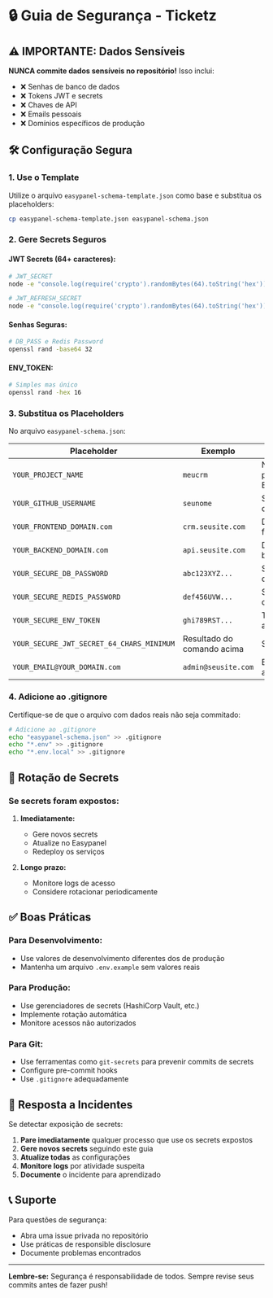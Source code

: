# 🔒 Guia de Segurança - Ticketz

## ⚠️ IMPORTANTE: Dados Sensíveis

**NUNCA commite dados sensíveis no repositório!** Isso inclui:

- ❌ Senhas de banco de dados
- ❌ Tokens JWT e secrets
- ❌ Chaves de API 
- ❌ Emails pessoais
- ❌ Domínios específicos de produção

## 🛠️ Configuração Segura

### 1. Use o Template

Utilize o arquivo `easypanel-schema-template.json` como base e substitua os placeholders:

```bash
cp easypanel-schema-template.json easypanel-schema.json
```

### 2. Gere Secrets Seguros

#### JWT Secrets (64+ caracteres):
```bash
# JWT_SECRET
node -e "console.log(require('crypto').randomBytes(64).toString('hex'))"

# JWT_REFRESH_SECRET  
node -e "console.log(require('crypto').randomBytes(64).toString('hex'))"
```

#### Senhas Seguras:
```bash
# DB_PASS e Redis Password
openssl rand -base64 32
```

#### ENV_TOKEN:
```bash
# Simples mas único
openssl rand -hex 16
```

### 3. Substitua os Placeholders

No arquivo `easypanel-schema.json`:

| Placeholder | Exemplo | Descrição |
|------------|---------|-----------|
| `YOUR_PROJECT_NAME` | `meucrm` | Nome do projeto no Easypanel |
| `YOUR_GITHUB_USERNAME` | `seunome` | Seu usuário do GitHub |
| `YOUR_FRONTEND_DOMAIN.com` | `crm.seusite.com` | Domínio do frontend |
| `YOUR_BACKEND_DOMAIN.com` | `api.seusite.com` | Domínio do backend |
| `YOUR_SECURE_DB_PASSWORD` | `abc123XYZ...` | Senha segura do banco |
| `YOUR_SECURE_REDIS_PASSWORD` | `def456UVW...` | Senha segura do Redis |
| `YOUR_SECURE_ENV_TOKEN` | `ghi789RST...` | Token de ambiente |
| `YOUR_SECURE_JWT_SECRET_64_CHARS_MINIMUM` | Resultado do comando acima | Secret JWT |
| `YOUR_EMAIL@YOUR_DOMAIN.com` | `admin@seusite.com` | Email administrativo |

### 4. Adicione ao .gitignore

Certifique-se de que o arquivo com dados reais não seja commitado:

```bash
# Adicione ao .gitignore
echo "easypanel-schema.json" >> .gitignore
echo "*.env" >> .gitignore
echo "*.env.local" >> .gitignore
```

## 🔄 Rotação de Secrets

### Se secrets foram expostos:

1. **Imediatamente:**
   - Gere novos secrets
   - Atualize no Easypanel
   - Redeploy os serviços

2. **Longo prazo:**
   - Monitore logs de acesso
   - Considere rotacionar periodicamente

## ✅ Boas Práticas

### Para Desenvolvimento:
- Use valores de desenvolvimento diferentes dos de produção
- Mantenha um arquivo `.env.example` sem valores reais

### Para Produção:
- Use gerenciadores de secrets (HashiCorp Vault, etc.)
- Implemente rotação automática
- Monitore acessos não autorizados

### Para Git:
- Use ferramentas como `git-secrets` para prevenir commits de secrets
- Configure pre-commit hooks
- Use `.gitignore` adequadamente

## 🚨 Resposta a Incidentes

Se detectar exposição de secrets:

1. **Pare imediatamente** qualquer processo que use os secrets expostos
2. **Gere novos secrets** seguindo este guia
3. **Atualize todas** as configurações
4. **Monitore logs** por atividade suspeita
5. **Documente** o incidente para aprendizado

## 📞 Suporte

Para questões de segurança:
- Abra uma issue privada no repositório
- Use práticas de responsible disclosure
- Documente problemas encontrados

---

**Lembre-se:** Segurança é responsabilidade de todos. Sempre revise seus commits antes de fazer push! 